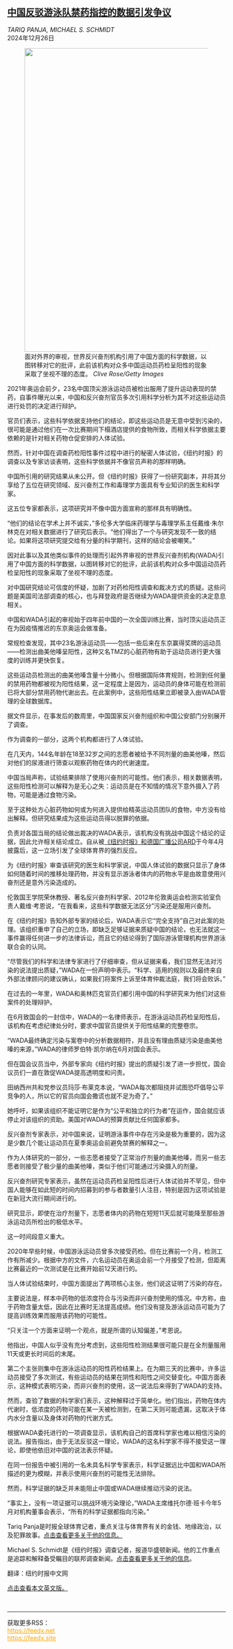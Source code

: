 <!--1735202222000-->
[中国反驳游泳队禁药指控的数据引发争议](https://cn.nytimes.com/sports/20241226/data-china-doping-allegations/)
------

<address>TARIQ PANJA, MICHAEL S. SCHMIDT</address><time pudate="2024-12-26 04:09:47" datetime="2024-12-26 04:09:47">2024年12月26日</time><figure><img src="https://images.weserv.nl/?url=static01.nyt.com/images/2024/12/24/multimedia/24DC-DOPING-hqwv/24DC-DOPING-hqwv-master1050.jpg" width="1050" height="700"><figcaption>面对外界的审视，世界反兴奋剂机构引用了中国方面的科学数据，以图转移对它的批评，此前该机构对众多中国运动员药检呈阳性的现象采取了坐视不理的态度。 <cite>Clive Rose/Getty Images</cite></figcaption></figure><section><p>2021年奥运会前夕，23名中国顶尖游泳运动员被检出服用了提升运动表现的禁药，自事件曝光以来，中国和反兴奋剂官员多次引用科学分析为其不对这些运动员进行处罚的决定进行辩护。</p><p>官员们表示，这些科学依据支持他们的结论，即这些运动员是无意中受到污染的，很可能是通过他们在一次比赛期间下榻酒店提供的食物所致，而相关科学依据主要依赖的是针对相关药物仓促安排的人体试验。</p><p>然而，针对中国在调查药检阳性事件过程中进行的秘密人体试验，《纽约时报》的调查以及专家访谈表明，这些科学依据并不像官员声称的那样明确。</p><p>中国所引用的研究结果从未公开。但《纽约时报》获得了一份研究副本，并将其分享给了五位在研究领域、反兴奋剂工作和毒理学方面具有专业知识的医生和科学家。</p><p>这五位专家都表示，这项研究并不像中国方面宣称的那样具有明确性。</p><p>“他们的结论在学术上并不诚实，”多伦多大学临床药理学与毒理学系主任戴维·朱尔林克在对相关数据进行了研究后表示。“他们得出了一个与研究发现不一致的结论。如果将这项研究提交给有分量的科学期刊，这样的结论会被嘲笑。”</p><p>因对此事以及其他类似事件的处理而引起外界审视的世界反兴奋剂机构(WADA)引用了中国方面的科学数据，以图转移对它的批评，此前该机构对众多中国运动员药检呈阳性的现象采取了坐视不理的态度。</p><p>对中国研究结论可信度的怀疑，加剧了对药检阳性调查和裁决方式的质疑。这些问题是美国司法部调查的核心，也与拜登政府是否继续为WADA提供资金的决定息息相关。</p><p>中国和WADA引起的审视始于四年前中国的一次全国训练比赛，当时顶尖运动员正在为因疫情推迟的东京奥运会做准备。</p><p>常规检查发现，其中23名游泳运动员——包括一些后来在东京赢得奖牌的运动员——检测出曲美他嗪呈阳性，这种又名TMZ的心脏药物有助于运动员进行更大强度的训练并更快恢复。</p><p>这些运动员检测出的曲美他嗪含量十分微小。但根据国际体育规则，检测到任何量的禁用药物都被视为阳性结果，这一定程度上是因为，运动员的身体可能在检测前已将大部分禁用药物代谢出去。在此案例中，这些阳性结果立即被录入由WADA管理的全球数据库。</p><p>据文件显示，在事发后的数周里，中国国家反兴奋剂组织和中国公安部门分别展开了调查。</p><p>作为调查的一部分，这两个机构都进行了人体试验。</p><p>在几天内，144名年龄在18至32岁之间的志愿者被给予不同剂量的曲美他嗪，然后对他们的尿液进行筛查以观察药物在体内的代谢速度。</p><p>中国当局声称，试验结果排除了使用兴奋剂的可能性。他们表示，相关数据表明，这些阳性检测可以解释为是无心之失：运动员是在不知情的情况下意外摄入了药物，可能是通过食物污染。</p><p>至于这种处方心脏药物如何或为何进入提供给精英运动员团队的食物，中方没有给出解释。但研究结果成为这些运动员得以脱罪的依据。</p><p>负责对各国当局的结论做出裁决的WADA表示，该机构没有挑战中国这个结论的证据，因此允许相关结论成立。自从被<a href="https://cn.nytimes.com/china/20240422/chinese-swimmers-doping-olympics/">《纽约时报》和德国广播公司ARD</a>于今年4月披露后，这一立场引发了全球体育界的强烈反应。</p><p>为《纽约时报》审查该研究的医生和科学家说，中国人体试验的数据只显示了身体如何随着时间的推移处理药物，并没有显示游泳者体内的药物水平是由故意使用兴奋剂还是意外污染造成的。</p><p>伦敦国王学院荣休教授、著名反兴奋剂科学家、2012年伦敦奥运会检测实验室负责人戴维·考恩说，“在我看来，这些科学数据无法区分”污染还是服用兴奋剂。</p><p>在《纽约时报》告知外部专家的结论后，WADA表示它“完全支持”自己对此案的处理。该组织重申了自己的立场，即缺乏足够证据来质疑中国的结论，也无法就这一事件赢得任何进一步的法律诉讼，而且它的结论得到了国际游泳管理机构世界游泳联合会的认同。</p><p>“尽管我们的科学和法律专家进行了仔细审查，但从证据来看，我们显然无法对污染的说法提出质疑，”WADA在一份声明中表示。“科学、适用的规则以及最终来自外部法律顾问的建议确认，如果我们将案件上诉至体育仲裁法庭，我们将会败诉。”</p><p>在过去的一年里，WADA和奥林匹克官员们都引用中国的科学研究来为他们对这些案件的处理辩护。</p><p>在6月致国会的一封信中，WADA的一名律师表示，在游泳运动员药检呈阳性后，该机构在考虑纪律处分时，要求中国官员提供关于阳性结果的完整卷宗。</p><p>“WADA最终确定污染与案卷中的分析数据相符，并且没有理由质疑污染是曲美他嗪的来源，”WADA的律师罗伯特·凯尔纳在6月对国会表示。</p><p>但在国会议员当中，外部专家向《纽约时报》提出的质疑引发了进一步担忧，国会议员们一直在敦促WADA提高透明度和问责。</p><p>田纳西州共和党参议员玛莎·布莱克本说，“WADA每次都阻挠并试图恐吓倡导公平竞争的人，所以它的官员向国会撒谎也就不足为奇了。”</p><p>她呼吁，如果该组织不能证明它是作为“公平和独立的行为者”在运作，国会就应该停止对该组织的资助。美国对WADA的预算贡献比任何国家都多。</p><p>反兴奋剂专家表示，对中国来说，证明游泳事件中存在污染是极为重要的，因为这是少数几个能让运动员在夏季奥运会前避免禁赛的解释之一。</p><p>作为人体研究的一部分，一些志愿者接受了正常治疗剂量的曲美他嗪，而另一些志愿者则接受了极少量的曲美他嗪，类似于他们可能通过污染摄入的剂量。</p><p>反兴奋剂研究专家表示，虽然在运动员药检呈阳性后进行人体试验并不罕见，但中国人能够在如此短的时间内招募到的参与者数量引人注目，特别是因为这项试验是在新冠大流行期间进行的。</p><p>研究显示，即使在治疗剂量下，志愿者体内的药物在短短11天后就可能降至那些游泳运动员所检出的极低水平。</p><p>这一时间段意义重大。</p><p>2020年早些时候，中国游泳运动员曾多次接受药检。但在比赛前一个月，检测工作有所减少。根据中方的文件，六名运动员在奥运会前一个月接受了检测，但距离比赛最近的一次测试是在比赛开始前12天进行的。</p><p>当人体试验结束时，中国方面提出了两项核心主张，他们说这证明了污染的存在。</p><p>主要说法是，样本中药物的低浓度符合与污染而非兴奋剂使用的情况。中方称，由于药物含量太低，因此在比赛时无法提高成绩。他们没有提及游泳运动员可能为了提高训练效果而服用该药物的可能性。</p><p>“只关注一个方面来证明一个观点，就是所谓的认知偏差，”考恩说。</p><p>他指出，中国人似乎没有充分考虑到，这些阳性检测结果很可能只是在全剂量服用11天或更长时间后的末尾。</p><p>第二个主张则集中在游泳运动员的阳性药检结果上。在为期三天的比赛中，许多运动员接受了多次测试，有些运动员的结果在阴性和阳性之间交替变化。中国方面表示，这种模式表明污染，而非兴奋剂的使用，这一说法后来得到了WADA的支持。</p><p>然而，查验了数据的科学家们表示，这种解释过于简单化。他们指出，药物在体内代谢时，低浓度的药物可能在某一天被检测到，在第二天则可能遗漏，这取决于体内水分含量以及身体对药物的代谢方式。</p><p>根据WADA委托进行的一项调查显示，该机构自己的首席科学家也难以相信污染的说法。报告指出，由于无法反驳这一理论，WADA的这名科学家不得不接受这一理论，即使他依旧对中国的说法表示怀疑。</p><p>在同一份报告中被引用的一名未具名科学专家表示，科学证据远比中国和WADA所描述的更为模糊，并表示使用兴奋剂的可能性无法排除。</p><p>然而，科学证据的缺乏并未能阻止中国或WADA继续推动污染的说法。</p><p>“事实上，没有一项证据可以挑战环境污染理论，”WADA主席维托尔德·班卡今年5月对机构董事会表示，“所有的科学证据都指向污染。”</p></section><footer><p>Tariq Panja是时报全球体育记者，重点关注与体育界有关的金钱、地缘政治，以及犯罪故事。<a rel="nofollow" target="_blank" href="https://www.nytimes.com/by/tariq-panja">点击查看更多关于他的信息。</a></p><p>Michael S. Schmidt是《纽约时报》调查记者，报道华盛顿新闻。他的工作重点是追踪和解释备受瞩目的联邦调查新闻。<a rel="nofollow" target="_blank" href="https://www.nytimes.com/by/michael-s-schmidt">点击查看更多关于他的信息</a>。</p><p>翻译：纽约时报中文网</p><p><a rel="nofollow" target="_blank" href="https://www.nytimes.com/2024/12/24/us/politics/data-china-doping-allegations.html">点击查看本文英文版。</a></p></footer><br><hr><div>获取更多RSS：<br><a href="https://feedx.net" style="color:orange" target="_blank">https://feedx.net</a> <br><a href="https://feedx.site" style="color:orange" target="_blank">https://feedx.site</a><br></div>

